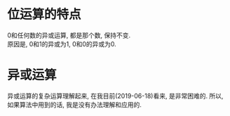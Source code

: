 # 位运算的特点
0和任何数的异或运算, 都是那个数, 保持不变.  
原因是, 0和1的异或为1, 0和0的异或为0. 

# 异或运算
异或运算的复杂运算理解起来, 在我目前(2019-06-18)看来, 是非常困难的. 
所以, 如果算法中用到的话, 我是没有办法理解和应用的.  
